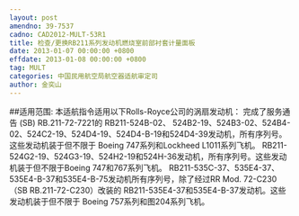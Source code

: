 ```yaml
---
layout: post
amendno: 39-7537
cadno: CAD2012-MULT-53R1
title: 检查/更换RB211系列发动机燃烧室前部衬套计量面板
date: 2013-01-07 00:00:00 +0800
effdate: 2013-01-08 00:00:00 +0800
tag: MULT
categories: 中国民用航空局航空器适航审定司
author: 金奕山
---
```


##适用范围:
本适航指令适用以下Rolls-Royce公司的涡扇发动机：
完成了服务通告 (SB) RB.211-72-7221的 RB211-524B-02、 524B2-19、524B3-02、524B4-02、524C2-19、524D4-19、524D4-B-19和524D4-39发动机，所有序列号。这些发动机装于但不限于 Boeing 747系列和Lockheed L1011系列飞机。
RB211-524G2-19、524G3-19、524H2-19和524H-36发动机，所有序列号。这些发动机装于但不限于Boeing 747和767系列飞机。
RB211-535C-37、535E4-37、535E4-B-37和535E4-B-75发动机所有序列号，除了经过RR Mod. 72-C230（SB RB.211-72-C230）改装的 RB211-535E4-37和535E4-B-37发动机。这些发动机装于但不限于 Boeing 757系列和图204系列飞机。

